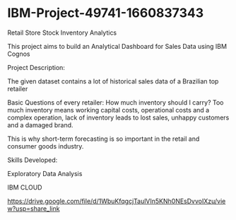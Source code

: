# IBM-Project-49741-1660837343
Retail Store Stock Inventory Analytics

This project aims to build an Analytical Dashboard for Sales Data using IBM Cognos

Project Description:

The given dataset contains a lot of historical sales data of a Brazilian top retailer

Basic Questions of every retailer: How much inventory should I carry? Too much inventory means working capital costs, operational costs and a complex operation, lack of inventory leads to lost sales, unhappy customers and a damaged brand.

This is why short-term forecasting is so important in the retail and consumer goods industry.

Skills Developed:

Exploratory Data Analysis

IBM CLOUD

https://drive.google.com/file/d/1WbuKfqgcjTaulVIn5KNh0NEsDvvoIXzu/view?usp=share_link

 



